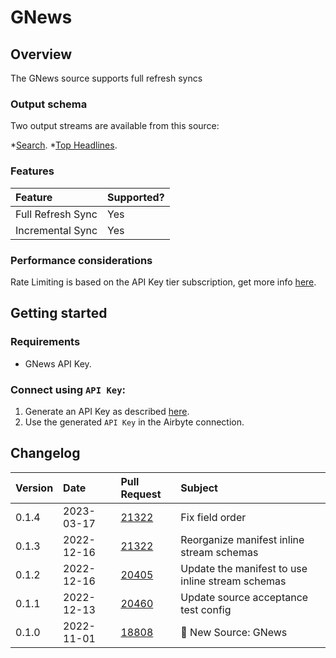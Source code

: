 # GNews

## Overview

The GNews source supports full refresh syncs

### Output schema

Two output streams are available from this source:

*[Search](https://gnews.io/docs/v4?shell#search-endpoint).
*[Top Headlines](https://gnews.io/docs/v4?shell#top-headlines-endpoint).

### Features

| Feature           | Supported? |
|:------------------|:-----------|
| Full Refresh Sync | Yes        |
| Incremental Sync  | Yes        |

### Performance considerations

Rate Limiting is based on the API Key tier subscription, get more info [here](https://gnews.io/#pricing).

## Getting started

### Requirements

* GNews API Key.

### Connect using `API Key`:

1. Generate an API Key as described [here](https://gnews.io/docs/v4?shell#authentication).
2. Use the generated `API Key` in the Airbyte connection.

## Changelog

| Version | Date       | Pull Request                                             | Subject                                          |
|:--------|:-----------|:---------------------------------------------------------|:-------------------------------------------------|
| 0.1.4   | 2023-03-17 | [21322](https://github.com/airbytehq/airbyte/pull/24180) | Fix field order                                  |
| 0.1.3   | 2022-12-16 | [21322](https://github.com/airbytehq/airbyte/pull/21322) | Reorganize manifest inline stream schemas        |
| 0.1.2   | 2022-12-16 | [20405](https://github.com/airbytehq/airbyte/pull/20405) | Update the manifest to use inline stream schemas |
| 0.1.1   | 2022-12-13 | [20460](https://github.com/airbytehq/airbyte/pull/20460) | Update source acceptance test config             |
| 0.1.0   | 2022-11-01 | [18808](https://github.com/airbytehq/airbyte/pull/18808) | 🎉 New Source: GNews                             |
